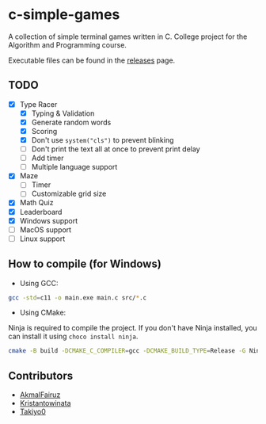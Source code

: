 # c-simple-games

A collection of simple terminal games written in C. College project for the Algorithm and Programming course.

Executable files can be found in the [releases](https://github.com/AkmalFairuz/c-simple-games/releases) page.

## TODO
- [x] Type Racer
    - [x] Typing & Validation
    - [x] Generate random words
    - [x] Scoring
    - [x] Don't use `system("cls")` to prevent blinking
    - [ ] Don't print the text all at once to prevent print delay
    - [ ] Add timer
    - [ ] Multiple language support
- [x] Maze
    - [ ] Timer
    - [ ] Customizable grid size
- [x] Math Quiz
- [x] Leaderboard
- [x] Windows support
- [ ] MacOS support
- [ ] Linux support

## How to compile (for Windows)

- Using GCC:

```bash
gcc -std=c11 -o main.exe main.c src/*.c
```

- Using CMake:

Ninja is required to compile the project. If you don't have Ninja installed, you can install it using `choco install ninja`.
```bash
cmake -B build -DCMAKE_C_COMPILER=gcc -DCMAKE_BUILD_TYPE=Release -G Ninja -S .
```

## Contributors
- [AkmalFairuz](https://github.com/AkmalFairuz)
- [Kristantowinata](https://github.com/Kristantowinata)
- [Takiyo0](https://github.com/Takiyo0)